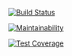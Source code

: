 [![Build Status](https://travis-ci.org/geofot96/Sweng-Bootcamp.svg?branch=master)](https://travis-ci.org/geofot96/Sweng-Bootcamp)

[![Maintainability](https://api.codeclimate.com/v1/badges/d5bf2c59fdc15e940ecf/maintainability)](https://codeclimate.com/github/geofot96/Sweng-Bootcamp/maintainability)

[![Test Coverage](https://api.codeclimate.com/v1/badges/d5bf2c59fdc15e940ecf/test_coverage)](https://codeclimate.com/github/geofot96/Sweng-Bootcamp/test_coverage)